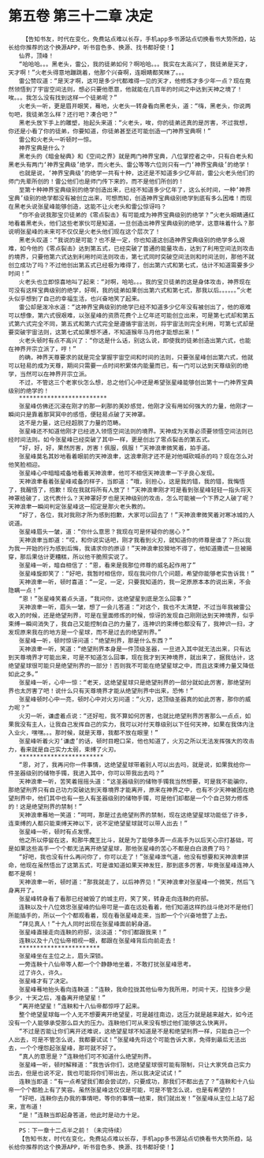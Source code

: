 # 第五卷 第三十二章 决定
        【告知书友，时代在变化，免费站点难以长存，手机app多书源站点切换看书大势所趋，站长给你推荐的这个换源APP，听书音色多、换源、找书都好使！】
       仙界，顶峰！
       “哈哈哈。。。黑老头，雷公，我的徒弟如何？啊哈哈。。。我实在太高兴了，我徒弟是天才，天才啊！”火老头得意地蹦跳着，他那个兴奋啊，连眼睛都笑眯了。。。
       雷公赞叹道：“是天才啊，这可是多少代都难得一见的天才，他修炼才多少年一点？现在竟然领悟到了宇宙空间法则，想必只要他愿意，他就能在几百年的时间之中达到天神之境了！唉。。。我怎么没有找到这样一个徒弟呢？”
       火老头一听，更是眉开眼笑，蓦地，火老头一转身看向黑老头，道：“嗨，黑老头，你说两句吧，我徒弟怎么样？还行吧？凑合吧？”
       黑老头放下手上的雕塑，抬起头来道：“火老头，唉，你的徒弟还真的是厉害，不过我想，你还是小看了你的徒弟，你要知道，你徒弟甚至还可能创造一门神界宝典啊！”
       雷公和火老头一听顿时一惊。
       神界宝典是什么？
       黑老头的《暗金秘典》和《空间之界》就是两门神界宝典，八位掌控者之中，只有白老头和黑老头有两门‘神界宝典级’绝学，而火老头、雷公等等六位则只有一门‘神界宝典级’的绝学！
       也就是说，‘神界宝典级’的绝学一共有十种，这还是不知道多少亿年前，雷公火老头他们的师门先辈所创的！雷公他们也是师门传下来的，而不是他们所创的！
       至第十种神界宝典级别的绝学创造出来，已经不知道多少亿年了，这么长时间，一种‘神界宝典’级别的绝学都没有被创立出来，可想而知，创造神界宝典级别绝学到底有多么困难！而现在黑老头说张星峰能够创造，这能不让火老头和雷公惊讶吗？
       “你不会说我那宝贝徒弟的《零点裂击》有可能成为神界宝典级别的绝学？”火老头眼睛通红地看着黑老头，他们这些老家伙可是知道，一旦创造出神界宝典级别的绝学，这意味着什么？那说明张星峰的未来可不仅仅是火老头他们现在这个层次了！
       黑老头叹道：“我说的是可能？也不是一定，你也知道这创造神界宝典级别的绝学多么艰难，如今他的《零点裂击》达到第五式，已经突破了普通的能量攻击，达到了利用空间法则攻击的境界，只要他第六式达到利用时间法则攻击，第七式同时突破空间法则和时间法则，那他不就创立成功了吗？不过他创出第五式已经极为难得了，创出第六式和第七式，估计不知道需要多少时间！”
       火老头也立即惊喜地叫了起来：“对啊，哈哈。。。我的宝贝徒弟的这是身体攻击，神界现在可没有这样宝典级别的绝学，好啊，我的徒弟如果创出第六式和第七式，那我以后。。。。。。”火老头似乎想到了自己的幸福生活，也兴奋地笑了起来。
       雷公却是泼冷水道：“这神界宝典级别的绝学已经不知道多少亿年没有被创出了，他的艰难可以想像，第六式很艰难，以张星峰的资质花费个上亿年还可能创立出来，可是第七式却和第五式第六式完全不同，第五式和第六式完全是遵循宇宙法则，将宇宙法则完全利用，可第七式却是要突破宇宙法则，这第七式如果想不通，不知道猴年马月他才能想出来！”
       火老头顿时有点不高兴了：“你这是什么话，别这么说，即使我的徒弟创造出第六式，也能在神界开宗立派了，哼！”
       的确，神界天尊要求的就是完全掌握宇宙空间和时间的法则，只要张星峰创出第六式，他就可以轻易的成为天尊，期间只需要一点时间积累体内能量而已，有一门可以达到天尊级别的绝学，当然可以在神界开宗立派。
       不过，不管这三个老家伙怎么想，总之他们心中还是希望张星峰能够创出第十一门神界宝典级别的绝学的！
       *************************
       张星峰仿佛还沉浸在刚才的那一刹那的美妙感觉，他刚才没有用如何强大的力量，他刚才一瞬间只是靠着那冥冥中的感悟，便轻易点破了天神罩。
       这不是力量，这已经超脱了力量的范畴。
       张星峰还不知道他刚才已经进入领悟空间法则的境界。天神成为天尊必须要领悟空间法则已经时间法则。如今张星峰已经突破了其中一样，更是创出了零点裂击的第五式。
       “好，好，好，果然厉害，厉害！佩服，佩服！”天神浪聿微笑着，拍手道。
       张星峰莫名其妙地看着眼前的天神浪聿，这浪聿刚才还不是对他喊砍喊杀的吗？现在怎么对他笑脸相迎。
       张星峰心中暗暗戒备地看着天神浪聿，他可不相信天神浪聿一下子良心发现。
       天神浪聿看着张星峰戒备的样子，当即道：“哦，别担心，这是我的错，我的错，我悔悟了，我醒悟了，抱歉！现在我就将所有人放了！”天神浪聿刚才可是看到张星峰轻轻一指头将天神罩给破了，这代表什么？天神罩好歹也是天神级别的攻击，怎么可能被一个下界之人破了呢？天神浪聿一瞬间判定张星峰这一招定是那火老头教的。
       “好了，各位，我对我刚才所为感到抱歉，大家可以回去了！”天神浪聿微笑着对寒冰城的人说道。
       张星峰眉头一皱，道：“你什么意思？我现在可是怀疑你的居心？”
       天神浪聿当即道：“哎，和你说实话吧，刚才我看到火刃，就知道你的师尊是谁了？所以我为我一开始的行为感到后悔，我请求你的原谅！”天神浪聿狡猾地不得了，他知道撒谎一旦被揭穿，那后果估计更糟糕，所以他干脆照实说了。
       张星峰一听，暗自相信了：“恩，看来是我那位师尊的威名起作用了”
       张星峰旋即笑了：“好吧，我暂时相信你，现在我问你几个问题，希望你能够老实告诉我！”
       天神浪聿一听，顿时喜道：“一定，一定，只要我知道的，我一定原原本本的说出来，不会隐瞒一点！”
       “恩！”张星峰笑着点头道，“我问你，这绝望星到底是怎么回事？”
       天神浪聿一听，眉头一皱，想了一会儿答道：“对这个，我也不太清楚，不过当年我被雷公收入的时候，还是绝望刑界，可是在里面修炼的时候，惊讶的发现自己刚刚达到天神境界，似乎束缚一瞬间消失了，我自己又能控制自己的力量了，连神识的束缚也都没有了，我神识一扫，才发现原来我在的地方是一个星球，而不是过去的绝望刑界。”
       张星峰一听，顿时惊讶问道：“绝望刑界，那是什么东西？”
       天神浪聿一听，笑道：“绝望刑界本身是一件顶级圣器，一旦进入其中就无法出来，只有达到天尊境界才可能出来，可是不知道怎么回事，现在我才到天神境界，就出来了，据我估计，这绝望星球很可能只是绝望刑界的一部分！否则我不可能在绝望星球之中，而且这束缚力量又降低如此之多。”
       张星峰一听，心中一惊：“老天，这绝望星球只是绝望刑界的一部分就如此厉害，那绝望刑界也太厉害了吧！说什么只有天尊境界才能从绝望刑界中出来，恐怖！”
       张星峰顿时心中一亮，顿时心中对火刃问道：“火刃，这顶级圣器真的如此厉害，那你的威力呢？”
       火刃一听，谦虚着点说：“还好啦，我不算如何厉害，也就比绝望刑界厉害那么一点点，如果我没有主人，让我自己发挥自己的实力，我可以对付天尊级别以下任何天神，如果在我体内注入业火，嘿嘿。。。那时候，就是天尊，我都不放在眼里！”
       张星峰听着火刃‘谦虚’的话，顿时目瞪口呆，他也知道了，火刃之所以无法发挥强大的攻击力，看来就是自己实力太弱，束缚了火刃。
       ************************
       “恩，对了，我再问你一件事情，这绝望星球带着别人可以出去吗，就是说，如果我给你一件圣器级别的储物手镯，我进入其中，你可以带我出去吗？”
       天神浪聿一听，苦笑着摇摇头道：“这圣器级别的储物手镯我当然想要，可是我不能骗你，那绝望刑界只有自己功力突破达到天尊境界才能离开，原来在神界之中，也有不少天神被困在绝望刑界中，他们其中也有一些人有圣器级别的储物手镯，可是他们却都是一个个自己努力修炼的！这是绝望刑界的禁制！”
       天神浪聿蓦地一笑道：“呵呵，那是过去绝望刑界的禁制，现在这绝望星球功能低了许多，连束缚的人都只能束缚天神以下，说不定绝望星球就可以带人出去！”
       张星峰一听，顿时有点发愣。
       他之所以停留在这，和那牛魔王比斗，就是为了能够多弄一点高手为以后天心宗打基础，可是如果这些高手一个个都无法离开绝望星球，那他张星峰的苦心不都是白白浪费了吗？
       “好吧，我也没有什么再问你了，你可以走了！”张星峰泄气道，他没有想要和天神浪聿拼命，他现在虽然悟出了这第五式，可是谁知道如果天神发狂，那到底多厉害，毕竟张星峰连神人都不是啊！
       天神浪聿一听，顿时道：“那我就走了，以后神界见！”天神浪聿对张星峰一个微笑，然后飞身离开了。
       张星峰转身看了看那已经被毁了的城主府，笑了笑，转身走向连鞅的府邸。
       连鞅以及十八位效忠张星峰的仙帝可是一直在远处看着，他们知道这样的战斗绝对不是他们所能插手的，所以一个个都观看着，现在看张星峰走来，当即一个个兴奋地营了上去。
       “拜见真人！”十九人同时出现在张星峰面前躬身道。
       张星峰直接走向连鞅的府邸，淡淡道：“你们都跟我来！”
       连鞅以及十八位仙帝相视一眼，都跟在张星峰背后向前走去！
       ***********************
       张星峰坐在主位之上，眉头深锁。
       一旁连鞅十八仙帝等人都一个个静静地坐着，不敢打扰张星峰思考。
       过了许久，许久。
       张星峰才有了决定。
       张星峰蓦地抬头看向连鞅道：“连鞅，我命拉拢其他仙帝为我所用，时间十天，拉拢多少是多少，十天之后，准备离开绝望星！”
       “离开绝望星！”连鞅和十八仙帝都惊呼了起来。
       整个绝望星球每一个人无不想要离开绝望星，可是越往南边，这压力就是越来越大，如今还没有一个人能够承受那么巨大的压力。连鞅他们可从来没有想过他们能够这么快离开。
       “不过是否能让你们离开还难说，这绝望星球不知道是不是和绝望刑界一样，只能自己一个人出去，可是不管怎么说，我都要试试！”张星峰先将这个可能告诉大家，免得到最后无法出去，一个个埋怨起张星峰，那可就不好了。
       “真人的意思是？”连鞅他们可不知道什么绝望刑界。
       张星峰一听，顿时解释道：“我告诉你们，这绝望星球很可能有限制，只让大家凭自己实力出去，但是也说不定，我也可能将你们带出去，所以我决定试试！”
       连鞅当即道：“有一点希望我们都会尝试的，只要成功，那我们不都出去了？”连鞅和十八仙帝一个个都脸上有了笑容。虽然张星峰这仅仅是可能，可是不管怎么说，也是有希望的！
       “好吧，连鞅你去办我的事情吧，等你的事情一结束，我们就出发！”张星峰从主位上站了起来，宣布道！
       “是！”连鞅当即起身答道，他此时是动力十足。
       ————————————
       PS：下一章十二点半之前！（未完待续）
       【告知书友，时代在变化，免费站点难以长存，手机app多书源站点切换看书大势所趋，站长给你推荐的这个换源APP，听书音色多、换源、找书都好使！】